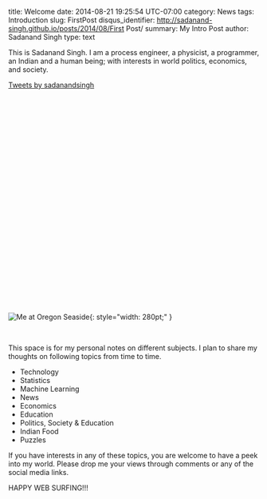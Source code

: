 title: Welcome
date:  2014-08-21 19:25:54 UTC-07:00
category: News
tags: Introduction
slug: FirstPost
disqus_identifier: http://sadanand-singh.github.io/posts/2014/08/First Post/
summary: My Intro Post
author: Sadanand Singh
type: text

This is Sadanand Singh. I am a process engineer, a physicist, a
programmer, an Indian and a human being; with interests in world
politics, economics, and society.

<!--more-->

<div class="col-md-6" style="min-height: 450px;"> <a class="twitter-timeline" data-lang="en" data-height="400" href="https://twitter.com/sadanandsingh">Tweets by sadanandsingh</a> <script async src="//platform.twitter.com/widgets.js" charset="utf-8"></script> </div>

![Me at Oregon Seaside](https://res.cloudinary.com/sadanandsingh/image/upload/v1496963333/sadanand_navmqu.jpg){: style="width: 280pt;" }


<div class="line-block">
<div class="line"><br></div>
</div>


This space is for my personal notes on different subjects. I plan to
share my thoughts on following topics from time to time.

-   Technology
-   Statistics
-   Machine Learning
-   News
-   Economics
-   Education
-   Politics, Society & Education
-   Indian Food
-   Puzzles

If you have interests in any of these topics, you are welcome to have a
peek into my world. Please drop me your views through comments or any of
the social media links.

HAPPY WEB SURFING!!!
